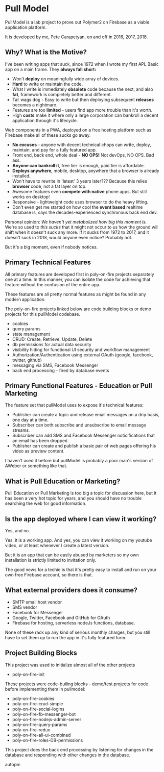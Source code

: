 # Pull Model

PullModel is a lab project to prove out Polymer2 on Firebase as a viable application platform.

It is developed by me, Pete Carapetyan, on and off in 2016, 2017, 2018.

## Why? What is the Motive?

I've been writing apps that suck, since 1972 when I wrote my first APL Basic app on a main frame. They **always fall short:**

* Won't **deploy** on meaningfully wide array of devices.
* **Hard** to write or maintain the code.
* What I write is immediately **obsolete** code because the next, and also **fat**, framework is completely better and different.
* Tail wags dog - Easy to write but then deploying subsequent **releases** becomes a nightmare.
* Features are too **limited** - users find app more trouble than it's worth.
* High **costs** make it where only a large corporation can bankroll a decent application through it's lifecycle.

Web components in a PWA, deployed on a free hosting platform such as Firebase make all of these sucks go away.

* **No excuses** - anyone with decent technical chops can write, deploy, maintain, and pay for a fully featured app.
* Front end, back end, whole deal - **NO OPS!** Not devOps, NO OPS. Bad ass.
* **Anyone can bankroll it**, free tier is enough, paid tier is affordable.
* **Deploys anywhere**, mobile, desktop, anywhere that a browser is already installed.
* Won't have to rewrite in 'latest' 3 years later??? Because this relies **browser** code, not a fat layer on top.
* Awesome features even **compete with native** phone apps. But still works on desktop!
* Responsive - lightweight code uses browser to do the heavy lifting.
* Don't even get me started on how cool the **event based** realtime database is, says the decades-experienced synchronous back end dev.

Personal opinion: _We haven't yet metabolized how big this moment is._ We're so used to _this sucks_ that it might not 
occur to us how the ground will shift when it doesn't suck any more.  If it sucks from 1972 to 2017, and it doesn't suck 
in 2018, would anyone even notice? Probably not. 

But it's a big moment, even if nobody notices.

## Primary Technical Features

All primary features are developed first in poly-on-fire projects separately one at a time. In this manner, you can 
isolate the code for achieving that feature without the confusion of the entire app.

These features are all pretty normal features as might be found in any modern application.

The poly-on-fire projects linked below are code building blocks or demo projects for this pullModel codebase.

* cookies
* query params
* state management
* CRUD: Create, Retrieve, Update, Delete 
* db permissions for actual data security
* visibility hiding for functional UI security and workflow management
* Authorization/Authentication using external OAuth (google, facebook, twitter, github) 
* messaging via SMS, Facebook Messenger
* back end processing - fired by database events

## Primary Functional Features - Education or Pull Marketing

The feature set that pullModel uses to expose it's technical features:

* Publisher can create a topic and release email messages on a drip basis, one day at a time.
* Subscriber can both subscribe and unsubscribe to email message streams.
* Subscriber can add SMS and Facebook Messenger noticifications that an email has been dropped.
* Publisher can create and publish a basic pair of web pages offering his video as preview content.

I haven't used it before but pullModel is probably a poor man's version of AWeber or something like that.

## What is Pull Education or Marketing?

Pull Education or Pull Marketing is too big a topic for discussion here, but it has been a very hot topic for years, and you 
should have no trouble searching the web for good information.

## Is the app deployed where I can view it working?

Yes, and no.

Yes, it is a working app. And yes, you can view it working on my youtube video, or at least whenever I create a latest 
version. 

But it is an app that can be easily abused by marketers so my own installation is strictly limited to 
invitation only. 

The good news for a techie is that it's pretty easy to install and run on your own free Firebase account, so there is that.
 
## What external providers does it consume?

* SMTP email host vendor
* SMS vendor
* Facebook for Messenger
* Google, Twitter, Facebook and GitHub for OAuth
* Firebase for hosting, serverless nodeJs functions, database.

None of these rack up any kind of serious monthly charges, but you still have to set them up to run the app in 
it's fully featured form.

## Project Building Blocks ##

This project was used to initialize almost all of the other projects

* poly-on-fire-init

These projects were code-builing blocks - demo/test projects for code before implementing them in pullmodel:

* poly-on-fire-cookies
* poly-on-fire-crud-simple		
* poly-on-fire-social-logins
* poly-on-fire-fb-messenger-bot		
* poly-on-fire-nodejs-admin-server
* poly-on-fire-query-params		
* poly-on-fire-redux
* poly-on-fire-all-ui-combined		
* poly-on-fire-roles-DB-permissions

This project does the back end processing by listening for changes in the database and responding with other changes in 
the database.

autopm






